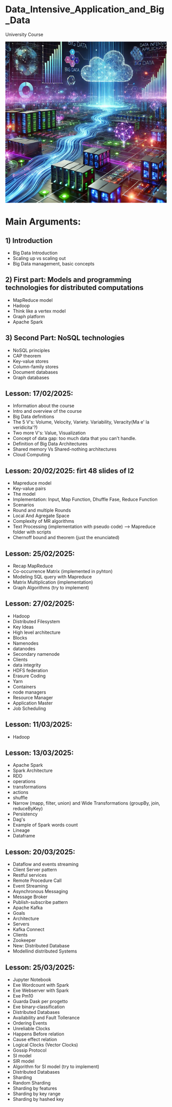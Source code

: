 # Data_Intensive_Application_and_Big_Data
University Course 


![Logo del progetto](./img/img1) 

# Main Arguments:

## 1) Introduction
- Big Data Introduction
- Scaling up vs scaling out
- Big Data management, basic concepts


## 2) First part: Models and programming technologies for distributed computations
- MapReduce model
- Hadoop
- Think like a vertex model
- Graph platform
- Apache Spark

## 3) Second Part: NoSQL technologies
- NoSQL principles
- CAP theorem
- Key-value stores
- Column-family stores
- Document databases
- Graph databases


## Lesson: 17/02/2025:
- Information about the course
- Intro and overview of the course 
- Big Data definitions 
- The 5 V's: Volume, Velocity, Variety. Variability, Veracity(Ma e' la veridicita'?)
- Two more V's: Value, Visualization
- Concept of data gap: too much data that you can't handle.
- Definition of Big Data Architectures
- Shared memory Vs Shared-nothing architectures
- Cloud Computing


## Lesson: 20/02/2025: firt 48 slides of l2
- Mapreduce model
- Key-value pairs
- The model 
- Implementation: Input, Map Function, Dhuffle Fase, Reduce Function
- Scenarios
- Round and multiple Rounds
- Local And Agregate Space 
- Complexity of MR algorithms
- Text Processing (implementation with pseudo code) --> Mapreduce folder with scripts
- Chernoff bound and theorem (just the enunciated) 

## Lesson: 25/02/2025:
- Recap MapReduce
- Co-occurrence Matrix (implemented in pyhton)
- Modeling SQL query with Mapreduce 
- Matrix Multiplication (implementation)
- Graph Algorithms (try to implement) 


## Lesson: 27/02/2025:
- Hadoop
- Distributed Filesystem
- Key Ideas
- High level architecture
- Blocks
- Namenodes
- datanodes
- Secondary namenode
- Clients
- data integrity 
- HDFS federation
- Erasure Coding
- Yarn 
- Containers
- node managers
- Resource Manager
- Application Master
- Job Scheduling

## Lesson: 11/03/2025:
- Hadoop

## Lesson: 13/03/2025:
- Apache Spark
- Spark Architecture
- RDD
- operations
- transformations
- actions
- shuffle
- Narrow (mapp, filter, union) and Wide Transformations (groupBy, join, reduceByKey)
- Persistency
- Dag's
- Example of Spark words count
- Lineage
- Dataframe

## Lesson: 20/03/2025:
- Dataflow and events streaming
- Client Server pattern 
- Restful services
- Remote Procedure Call
- Event Streaming
- Asynchronous Messaging
- Message Broker
- Publish-subscribe pattern
- Apache  Kafka
- Goals
- Architecture
- Servers
- Kafka Connect
- Clients
- Zookeeper
- New: Distributed Database
- Modellind distributed Systems


## Lesson: 25/03/2025:
- Jupyter Notebook
- Exe Wordcount with Spark
- Exe Webserver with Spark
- Exe Pm10 
- Guarda Dask per progetto
- Exe binary-classification
- Distributed Databases
- Availability and Fault Tollerance
- Ordering Events
- Unreliable Clocks
- Happens Before relation
- Cause effect relation
- Logical Clocks (Vector Clocks)
- Gossip Protocol
- SI model
- SIR model
- Algorithm for SI model (try to implement)
- Distributed Databases 
- Sharding 
- Random Sharding
- Sharding by features
- Sharding by key range
- Sharding by hashed key







